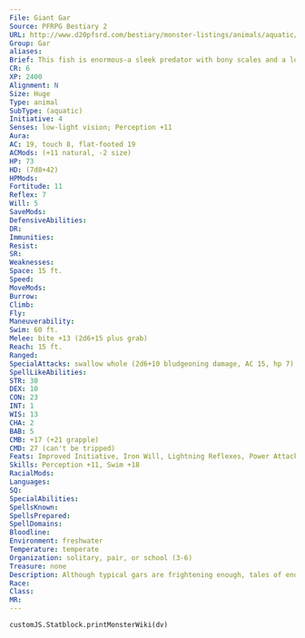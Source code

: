 ```yaml
---
File: Giant Gar
Source: PFRPG Bestiary 2
URL: http://www.d20pfsrd.com/bestiary/monster-listings/animals/aquatic/gar/gar-giant
Group: Gar
aliases: 
Brief: This fish is enormous-a sleek predator with bony scales and a long set of toothy jaws.
CR: 6
XP: 2400
Alignment: N
Size: Huge
Type: animal
SubType: (aquatic)
Initiative: 4
Senses: low-light vision; Perception +11
Aura: 
AC: 19, touch 8, flat-footed 19
ACMods: (+11 natural, -2 size)
HP: 73
HD: (7d8+42)
HPMods: 
Fortitude: 11
Reflex: 7
Will: 5
SaveMods: 
DefensiveAbilities: 
DR: 
Immunities: 
Resist: 
SR: 
Weaknesses: 
Space: 15 ft.
Speed: 
MoveMods: 
Burrow: 
Climb: 
Fly: 
Maneuverability: 
Swim: 60 ft.
Melee: bite +13 (2d6+15 plus grab)
Reach: 15 ft.
Ranged: 
SpecialAttacks: swallow whole (2d6+10 bludgeoning damage, AC 15, hp 7)
SpellLikeAbilities: 
STR: 30
DEX: 10
CON: 23
INT: 1
WIS: 13
CHA: 2
BAB: 5
CMB: +17 (+21 grapple)
CMD: 27 (can't be tripped)
Feats: Improved Initiative, Iron Will, Lightning Reflexes, Power Attack
Skills: Perception +11, Swim +18
RacialMods: 
Languages: 
SQ: 
SpecialAbilities: 
SpellsKnown: 
SpellsPrepared: 
SpellDomains: 
Bloodline: 
Environment: freshwater
Temperature: temperate
Organization: solitary, pair, or school (3-6)
Treasure: none
Description: Although typical gars are frightening enough, tales of enormous giant gars that lurk in the deepest rivers and lakes persist in many regions. These creatures are true monsters, often growing to lengths of 30 feet or more and capable of swallowing a horse and rider in a single gulp. Fortunately, giant gars are much rarer than their smaller kin.  Giant gars are often kept as pets and guard animals by aquatic creatures such as merrows, scrags (aquatic trolls), and the rare sea hags who dwell in freshwater dens.
Race: 
Class: 
MR: 
---
```

```dataviewjs
customJS.Statblock.printMonsterWiki(dv)
```
